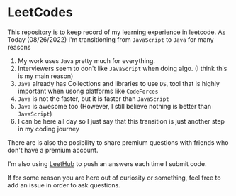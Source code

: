 
# LeetCodes

This repository is to keep record of my learning experience in leetcode. As Today (08/26/2022) I'm transitioning from `JavaScript` to `Java` for many reasons

1. My work uses `Java` pretty much for everything.
2. Interviewers seem to don't like `JavaScript` when doing algo. (I think this is my main reason)
3. `Java` already has Collections and libraries to use `DS`, tool that is highly important when usong platforms like `CodeForces`
4. `Java` is not the faster, but it is faster than `JavaScript`
5. `Java` is awesome too (However, I still believe nothing is better than `JavaScript`)
6. I can be here all day so I just say that this transition is just another step in my coding journey

There are is also the posibility to share premium questions with friends who don't have a premium account.

I'm also using [LeetHub](https://chrome.google.com/webstore/detail/leethub/aciombdipochlnkbpcbgdpjffcfdbggi?hl=en) to push an answers each time I submit code.

If for some reason you are here out of curiosity or something, feel free to add an issue in order to ask questions.
